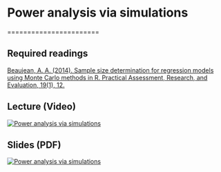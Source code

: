 # Power analysis via simulations
=======================

## Required readings

[Beaujean, A. A. (2014). Sample size determination for regression models using Monte Carlo methods in R. Practical Assessment, Research, and Evaluation, 19(1), 12.](https://scholarworks.umass.edu/pare/vol19/iss1/12/)

## Lecture (Video)

[![Power analysis via simulations](../thumbnails/power-analysis-via-simulations.jpeg)](https://youtu.be/F2-EeVglCow "Power analysis via simulations")

## Slides (PDF)

[![Power analysis via simulations](../thumbnails/power-analysis-via-simulations.jpeg)](https://github.com/CoAxLab/Data-Explorations/blob/main/book/slides/power-analysis-via-simulations.pdf "Power analysis via simulations")
